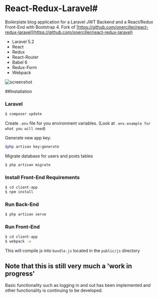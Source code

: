 # React-Redux-Laravel#

Boilerplate blog application for a Laravel JWT Backend and a React/Redux Front-End with Bootstrap 4.
Fork of [https://github.com/onerciller/react-redux-laravel](https://github.com/onerciller/react-redux-laravel)

* Laravel 5.2
* React
* Redux
* React-Router
* Babel 6
* Redux-Form
* Webpack

![screenshot](https://github.com/onerciller/react-redux-laravel/blob/master/public/img.png)

##Installation

### Laravel
```sh
$ composer update
```
Create ```.env``` file for you environment variables. (Look at ```.env.example for what you will need```)

Generate new app key: 
```sh 
$php artisan key:generate
```

Migrate database for users and posts tables
```sh
$ php artisan migrate 
```

### Install Front-End Requirements
```sh
$ cd client-app
$ npm install
```

### Run Back-End

```sh
$ php artisan serve
```


### Run Front-End

```sh
$ cd client-app
$ webpack -w
```

This will compile js into `bundle.js` located in the `public/js` directory

## Note that this is still very much a 'work in progress'

Basic functionality such as logging in and out has been implemented and other functionality is continuing to be developed.
 
